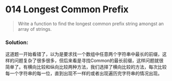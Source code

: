 # 014   Longest Common Prefix
>Write a function to find the longest common prefix string amongst an array of strings.

### Solution:
这道题一开始看错了，以为是要求找一个数组中任意两个字符串中最长的前缀，这样的问题复杂了很多很多，但后来看是寻找Common的最长前缀，这样问题就很简单了。有横向比较和纵向比较两种方法，我们选择了横向比较的方法，每次比较每一个字符串的每一位，直到出现不一样的或者出现遍历完字符串的情况出现。
